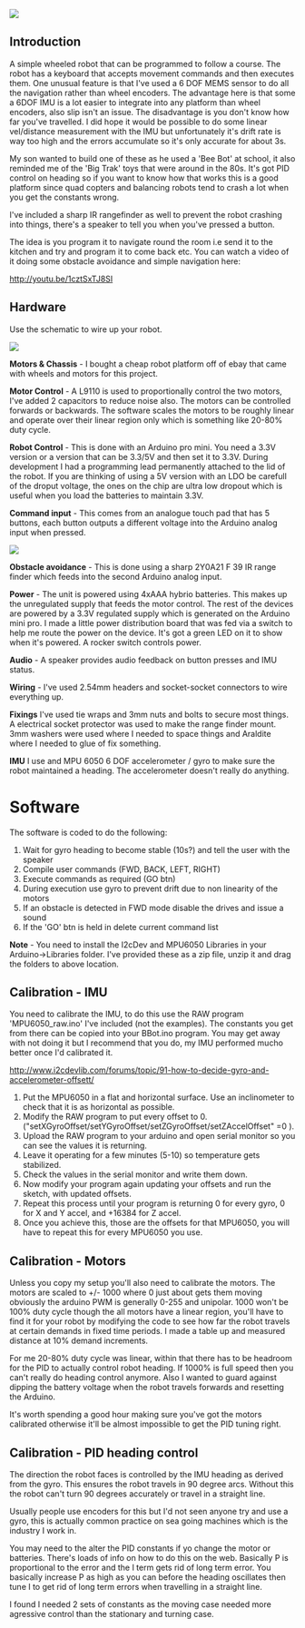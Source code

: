 ![](https://github.com/lawsonkeith/Bee-Bot/blob/master/132___09/MAIN.JPG)


## Introduction

A simple wheeled robot that can be programmed to follow a course.  The robot has a keyboard that accepts movement commands and then executes them.  One unusual feature is that I've used a 6 DOF MEMS sensor to do all the navigation rather than wheel encoders.  The advantage here is that some a 6DOF IMU is a lot easier to integrate into any platform than wheel encoders, also slip isn't an issue.  The disadvantage is you don't know how far you've travelled.  I did hope it would be possible to do some linear vel/distance measurement with the IMU but unfortunately it's drift rate is way too high and the errors accumulate so it's only accurate for about 3s.

My son wanted to build one of these as he used a 'Bee Bot' at school, it also reminded me of the 'Big Trak' toys that were around in the 80s.  It's got PID control on heading so if you want to know how that works this is a good platform since quad copters and balancing robots tend to crash a lot when you get the constants wrong.  

I've included a sharp IR rangefinder as well to prevent the robot crashing into things, there's a speaker to tell you when you've pressed a button.

The idea is you program it to navigate round the room i.e send it to the kitchen and try and program it to come back etc.  You can watch a video of it doing some obstacle avoidance and simple navigation here:

http://youtu.be/1cztSxTJ8SI


## Hardware
Use the schematic to wire up your robot.  

![](https://github.com/lawsonkeith/Bee-Bot/blob/master/Schematic.png)


**Motors & Chassis** -
I bought a cheap robot platform off of ebay that came with wheels and motors for this project.

**Motor Control** -
A L9110 is used to proportionally control the two motors, I've added 2 capacitors to reduce noise also.  The motors can be controlled forwards or backwards.  The software scales the motors to be roughly linear and operate over their linear region only which is something like 20-80% duty cycle.

**Robot Control** -
This is done with an Arduino pro mini.  You need a 3.3V version or a version that can be 3.3/5V and then set it to 3.3V.  During development I had a programming lead permanently attached to the lid of the robot.  If you are thinking of using a 5V version with an LDO be carefull of the droput voltage, the ones on the chip are ultra low dropout which is useful when you load the batteries to maintain 3.3V.

**Command input** -
This comes from an analogue touch pad that has 5 buttons, each button outputs a different voltage into the Arduino analog input when pressed.

![](https://github.com/lawsonkeith/Bee-Bot/blob/master/132___09/IMG_1122.JPG)

**Obstacle avoidance** -
This is done using a sharp 2Y0A21 F 39 IR range finder which feeds into the second Arduino analog input.

**Power** -
The unit is powered using 4xAAA hybrio batteries. This makes up the unregulated supply that feeds the motor control.  The rest of the devices are powered by a 3.3V regulated supply which is generated on the Arduino mini pro.  I made a little power distribution board that was fed via a switch to help me route the power on the device.  It's got a green LED on it to show when it's powered.  A rocker switch controls power.

**Audio** -
A speaker provides audio feedback on button presses and IMU status.

**Wiring** -
I've used 2.54mm headers and socket-socket connectors to wire everything up.

**Fixings**
I've used tie wraps and 3mm nuts and bolts to secure most things.  A electrical socket protector was used to make the range finder mount.  3mm washers were used where I needed to space things and Araldite where I needed to glue of fix something.

**IMU**
I use and MPU 6050 6 DOF accelerometer / gyro to make sure the robot maintained a heading.  The accelerometer doesn't really do anything.


# Software

The software is coded to do the following:

1. Wait for gyro heading to become stable (10s?) and tell the user with the speaker
2. Compile user commands (FWD, BACK, LEFT, RIGHT)
3. Execute commands as required (GO btn)
4. During execution use gyro to prevent drift due to non linearity of the motors
5. If an obstacle is detected in FWD mode disable the drives and issue a sound
6. If the 'GO' btn is held in delete current command list


**Note** - You need to install the I2cDev and MPU6050 Libraries in your Arduino->Libraries folder.  I've provided these as a zip file, unzip it and drag the folders to above location.


## Calibration - IMU
You need to calibrate the IMU, to do this use the RAW program 'MPU6050_raw.ino' I've included (not the examples).  The constants you get from there can be copied into your BBot.ino program.  You may get away with not doing it but I recommend that you do, my IMU performed mucho better once I'd calibrated it.

http://www.i2cdevlib.com/forums/topic/91-how-to-decide-gyro-and-accelerometer-offsett/

1. Put the MPU6050 in a flat and horizontal surface. Use an inclinometer to check that it is as horizontal as possible.
2. Modify the RAW program to put every offset to 0. ("setXGyroOffset/setYGyroOffset/setZGyroOffset/setZAccelOffset"  =0 ).
3. Upload the RAW program to your arduino and open serial monitor so you can see the values it is returning.
4. Leave it operating for a few minutes (5-10) so temperature gets stabilized.
5. Check the values in the serial monitor and write them down.
6. Now modify your program again updating your offsets and run the sketch, with updated offsets.
7. Repeat this process until your program is returning 0 for every gyro, 0 for X and Y accel, and +16384 for Z accel.
8. Once you achieve this, those are the offsets for that MPU6050, you will have to repeat this for every MPU6050 you use.


## Calibration - Motors
Unless you copy my setup you'll also need to calibrate the motors.  The motors are scaled to +/- 1000 where 0 just about gets them moving obviously the arduino PWM is generally 0-255 and unipolar.  1000 won't be 100% duty cycle though the all motors have a linear region, you'll have to find it for your robot by modifying the code to see how far the robot travels at certain demands in fixed time periods.  I made a table up and measured distance at 10% demand increments.

For me 20-80% duty cycle was linear, within that there has to be headroom for the PID to actually control robot heading.  If 1000% is full speed then you can't really do heading control anymore.  Also I wanted to guard against dipping the battery voltage when the robot travels forwards and resetting the Arduino.

It's worth spending a good hour making sure you've got the motors calibrated otherwise it'll be almost impossible to get the PID tuning right.  


## Calibration - PID heading control

The direction the robot faces is controlled by the IMU heading as derived from the gyro.  This ensures the robot travels in 90 degree arcs.  Without this the robot can't turn 90 degrees accurately or travel in a straight line.

Usually people use encoders for this but I'd not seen anyone try and use a gyro, this is actually common practice on sea going machines which is the industry I work in.

You may need to the alter the PID constants if yo change the motor or batteries. There's loads of info on how to do this on the web.  Basically P is proportional to the error and the I term gets rid of long term error.  You basically increase P as high as you can before the heading oscillates then tune I to get rid of long term errors when travelling in a straight line.

I found I needed 2 sets of constants as the moving case needed more agressive control than the stationary and turning case.



